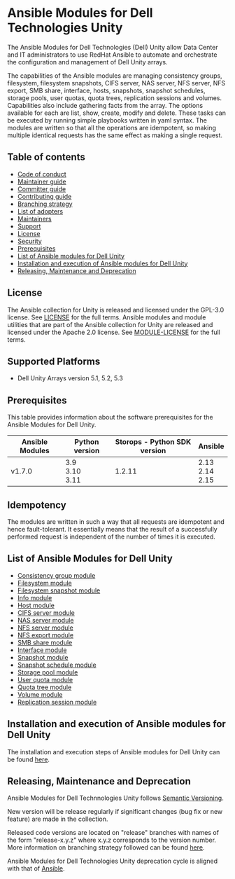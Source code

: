 # Ansible Modules for Dell Technologies Unity

The Ansible Modules for Dell Technologies (Dell) Unity allow Data Center and IT administrators to use RedHat Ansible to automate and orchestrate the configuration and management of Dell Unity arrays.

The capabilities of the Ansible modules are managing consistency groups, filesystem, filesystem snapshots, CIFS server, NAS server, NFS server, NFS export, SMB share, interface, hosts, snapshots, snapshot schedules, storage pools, user quotas, quota trees, replication sessions and volumes. Capabilities also include gathering facts from the array. The options available for each are list, show, create, modify and delete. These tasks can be executed by running simple playbooks written in yaml syntax. The modules are written so that all the operations are idempotent, so making multiple identical requests has the same effect as making a single request.

## Table of contents

* [Code of conduct](https://github.com/dell/ansible-unity/blob/1.7.0/docs/CODE_OF_CONDUCT.md)
* [Maintainer guide](https://github.com/dell/ansible-unity/blob/1.7.0/docs/MAINTAINER_GUIDE.md)
* [Committer guide](https://github.com/dell/ansible-unity/blob/1.7.0/docs/COMMITTER_GUIDE.md)
* [Contributing guide](https://github.com/dell/ansible-unity/blob/1.7.0/docs/CONTRIBUTING.md)
* [Branching strategy](https://github.com/dell/ansible-unity/blob/1.7.0/docs/BRANCHING.md)
* [List of adopters](https://github.com/dell/ansible-unity/blob/1.7.0/docs/ADOPTERS.md)
* [Maintainers](https://github.com/dell/ansible-unity/blob/1.7.0/docs/MAINTAINERS.md)
* [Support](https://github.com/dell/ansible-unity/blob/1.7.0/docs/SUPPORT.md)
* [License](#license)
* [Security](https://github.com/dell/ansible-unity/blob/1.7.0/docs/SECURITY.md)
* [Prerequisites](#prerequisites)
* [List of Ansible modules for Dell Unity](#list-of-ansible-modules-for-dell-unity)
* [Installation and execution of Ansible modules for Dell Unity](#installation-and-execution-of-ansible-modules-for-dell-unity)
* [Releasing, Maintenance and Deprecation](#releasing-maintenance-and-deprecation)

## License
The Ansible collection for Unity is released and licensed under the GPL-3.0 license. See [LICENSE](https://github.com/dell/ansible-unity/blob/1.7.0/LICENSE) for the full terms. Ansible modules and module utilities that are part of the Ansible collection for Unity are released and licensed under the Apache 2.0 license. See [MODULE-LICENSE](https://github.com/dell/ansible-unity/blob/1.7.0/MODULE-LICENSE) for the full terms.

## Supported Platforms
  * Dell Unity Arrays version 5.1, 5.2, 5.3

## Prerequisites
This table provides information about the software prerequisites for the Ansible Modules for Dell Unity.

| **Ansible Modules** | **Python version** | **Storops - Python SDK version** | **Ansible** |
|---------------------|--------------------|----------------------------------|-------------|
| v1.7.0 | 3.9 <br> 3.10 <br> 3.11 | 1.2.11 | 2.13 <br> 2.14 <br> 2.15|

## Idempotency
The modules are written in such a way that all requests are idempotent and hence fault-tolerant. It essentially means that the result of a successfully performed request is independent of the number of times it is executed.

## List of Ansible Modules for Dell Unity
  * [Consistency group module](https://github.com/dell/ansible-unity/blob/1.7.0/docs/modules/consistencygroup.rst)
  * [Filesystem module](https://github.com/dell/ansible-unity/blob/1.7.0/docs/modules/filesystem.rst)
  * [Filesystem snapshot module](https://github.com/dell/ansible-unity/blob/1.7.0/docs/modules/filesystem_snapshot.rst)
  * [Info module](https://github.com/dell/ansible-unity/blob/1.7.0/docs/modules/info.rst)
  * [Host module](https://github.com/dell/ansible-unity/blob/1.7.0/docs/modules/host.rst)
  * [CIFS server module](https://github.com/dell/ansible-unity/blob/1.7.0/docs/modules/cifsserver.rst)
  * [NAS server module](https://github.com/dell/ansible-unity/blob/1.7.0/docs/modules/nasserver.rst)
  * [NFS server module](https://github.com/dell/ansible-unity/blob/1.7.0/docs/modules/nfsserver.rst)
  * [NFS export module](https://github.com/dell/ansible-unity/blob/1.7.0/docs/modules/nfs.rst)
  * [SMB share module](https://github.com/dell/ansible-unity/blob/1.7.0/docs/modules/smbshare.rst)
  * [Interface module](https://github.com/dell/ansible-unity/blob/1.7.0/docs/modules/interface.rst)
  * [Snapshot module](https://github.com/dell/ansible-unity/blob/1.7.0/docs/modules/snapshot.rst)
  * [Snapshot schedule module](https://github.com/dell/ansible-unity/blob/1.7.0/docs/modules/snapshotschedule.rst)
  * [Storage pool module](https://github.com/dell/ansible-unity/blob/1.7.0/docs/modules/storagepool.rst)
  * [User quota module](https://github.com/dell/ansible-unity/blob/1.7.0/docs/modules/user_quota.rste)
  * [Quota tree module ](https://github.com/dell/ansible-unity/blob/1.7.0/docs/modules/tree_quota.rst)
  * [Volume module](https://github.com/dell/ansible-unity/blob/1.7.0/docs/modules/volume.rst)
  * [Replication session module](https://github.com/dell/ansible-unity/blob/1.7.0/docs/modules/replication_session.rst)

## Installation and execution of Ansible modules for Dell Unity

The installation and execution steps of Ansible modules for Dell Unity can be found [here](https://github.com/dell/ansible-unity/blob/1.7.0/docs/INSTALLATION.md).

## Releasing, Maintenance and Deprecation

Ansible Modules for Dell Technnologies Unity follows [Semantic Versioning](https://semver.org/).

New version will be release regularly if significant changes (bug fix or new feature) are made in the collection.

Released code versions are located on "release" branches with names of the form "release-x.y.z" where x.y.z corresponds to the version number. More information on branching strategy followed can be found [here](https://github.com/dell/ansible-unity/blob/1.7.0/docs/BRANCHING.md).

Ansible Modules for Dell Technologies Unity deprecation cycle is aligned with that of [Ansible](https://docs.ansible.com/ansible/latest/dev_guide/module_lifecycle.html).
